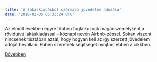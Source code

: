 ```yaml
---
title: 'A lakáskiadásból származó jövedelem adózása'
date: '2018-02-05 05:33:24 UTC'
---
```


Az elmúlt években egyre többen foglalkoznak magánszemélyként a rövidtávú lakáskiadással – köznapi nevén Airbnb-zéssel. Sokan viszont nincsenek tisztában azzal, hogy hogyan kell az így szerzett jövedelem adóját bevallani. Ebben szeretnék segítséget nyújtani ebben a cikkben.


[Bővebben](http://ift.tt/2EeIS5F)
